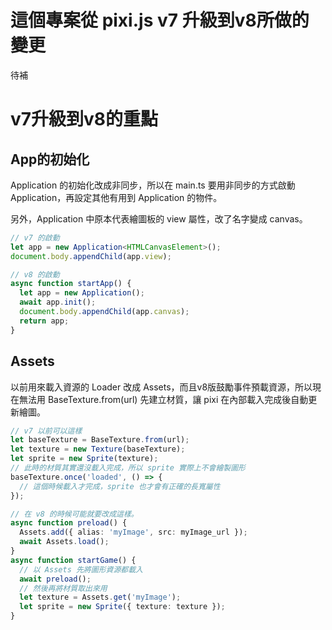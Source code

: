 # 這個專案從 pixi.js v7 升級到v8所做的變更

待補

# v7升級到v8的重點

## App的初始化

Application 的初始化改成非同步，所以在 main.ts 要用非同步的方式啟動 Application，再設定其他有用到 Application 的物件。

另外，Application 中原本代表繪圖板的 view 屬性，改了名字變成 canvas。

```typescript
// v7 的啟動
let app = new Application<HTMLCanvasElement>();
document.body.appendChild(app.view);

// v8 的啟動
async function startApp() {
  let app = new Application();
  await app.init();
  document.body.appendChild(app.canvas);
  return app;
}
```

## Assets

以前用來載入資源的 Loader 改成 Assets，而且v8版鼓勵事件預載資源，所以現在無法用 BaseTexture.from(url) 先建立材質，讓 pixi 在內部載入完成後自動更新繪圖。

```typescript
// v7 以前可以這樣
let baseTexture = BaseTexture.from(url);
let texture = new Texture(baseTexture);
let sprite = new Sprite(texture);
// 此時的材質其實還沒載入完成，所以 sprite 實際上不會繪製圖形
baseTexture.once('loaded', () => {
  // 這個時候載入才完成，sprite 也才會有正確的長寬屬性
});
```

```typescript
// 在 v8 的時候可能就要改成這樣。
async function preload() {
  Assets.add({ alias: 'myImage', src: myImage_url });
  await Assets.load();
}
async function startGame() {
  // 以 Assets 先將圖形資源都載入
  await preload();
  // 然後再將材質取出來用
  let texture = Assets.get('myImage');
  let sprite = new Sprite({ texture: texture });
}
```
